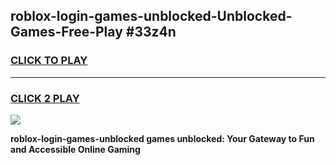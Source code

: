 
## roblox-login-games-unblocked-Unblocked-Games-Free-Play #33z4n
<h3>
<a href="https://us.freeplayer.one?title=roblox-login-games-unblocked&ref=9M">CLICK TO PLAY</a></h3>
<hr>

<h3>
<a href="https://us.freeplayer.one?title=roblox-login-games-unblocked&ref=9M">CLICK 2 PLAY</a>
  
</h3>

<a href="https://us.freeplayer.one?title=roblox-login-games-unblocked&ref=9M"><img src="https://clearcache.store/games.png"></a>


**roblox-login-games-unblocked games unblocked: Your Gateway to Fun and Accessible Online Gaming**
